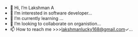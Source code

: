 - 👋 Hi, I’m Lakshman A
- 👀 I’m interested in software developer...
- 🌱 I’m currently learning ...
- 💞️ I’m looking to collaborate on organistion...
- 📫 How to reach me >>>lakshmanlucky168@gmail.com✓...

<!---
lakshmam is a ✨ special ✨ repository because its `README.md` (this file) appears on your GitHub profile.
You can click the Preview link to take a look at your changes.
--->
